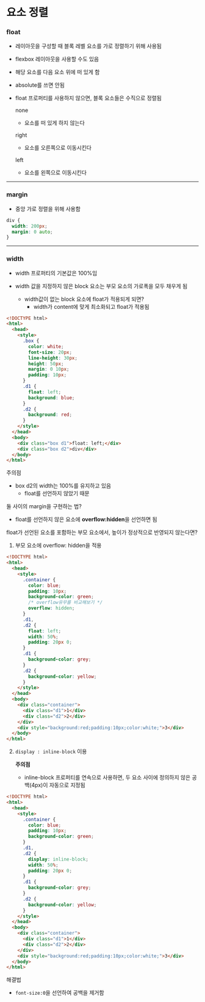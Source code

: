 # 요소 정렬

### float

- 레이아웃을 구성할 때 블록 레벨 요소를 가로 정렬하기 위해 사용됨
- flexbox 레이아웃을 사용할 수도 있음
- 해당 요소를 다음 요소 위에 떠 있게 함
- absolute를 쓰면 안됨
- float 프로퍼티를 사용하지 않으면, 블록 요소들은 수직으로 정렬됨

  none

  - 요소를 떠 있게 하지 않는다

  right

  - 요소를 오른쪽으로 이동시킨다

  left

  - 요소를 왼쪽으로 이동시킨다

---

### margin

- 중앙 가로 정렬을 위해 사용함

```css
div {
  width: 200px;
  margin: 0 auto;
}
```

---

### width

- width 프로퍼티의 기본값은 100%임
- width 값을 지정하지 않은 block 요소는 부모 요소의 가로폭을 모두 채우게 됨

  - width값이 없는 block 요소에 float가 적용되게 되면?
    - width가 content에 맞게 최소화되고 float가 적용됨

```html
<!DOCTYPE html>
<html>
  <head>
    <style>
      .box {
        color: white;
        font-size: 20px;
        line-height: 30px;
        height: 50px;
        margin: 0 10px;
        padding: 10px;
      }
      .d1 {
        float: left;
        background: blue;
      }
      .d2 {
        background: red;
      }
    </style>
  </head>
  <body>
    <div class="box d1">float: left;</div>
    <div class="box d2">div</div>
  </body>
</html>
```

주의점

- box d2의 width는 100%를 유지하고 있음
  - float를 선언하지 않았기 때문

둘 사이의 margin을 구현하는 법?

- float를 선언하지 않은 요소에 **overflow:hidden**을 선언하면 됨

float가 선언된 요소를 포함하는 부모 요소에서,
높이가 정상적으로 반영되지 않는다면?

1. 부모 요소에 overflow: hidden을 적용

```html
<!DOCTYPE html>
<html>
  <head>
    <style>
      .container {
        color: blue;
        padding: 10px;
        background-color: green;
        /* overflow유무를 비교해보기 */
        overflow: hidden;
      }
      .d1,
      .d2 {
        float: left;
        width: 50%;
        padding: 20px 0;
      }
      .d1 {
        background-color: grey;
      }
      .d2 {
        background-color: yellow;
      }
    </style>
  </head>
  <body>
    <div class="container">
      <div class="d1">1</div>
      <div class="d2">2</div>
    </div>
    <div style="background:red;padding:10px;color:white;">3</div>
  </body>
</html>
```

2. `display : inline-block` 이용

   **주의점**

   - inline-block 프로퍼티를 연속으로 사용하면, 두 요소 사이에 정의하지 않은 공백(4px)이 자동으로 지정됨

```html
<!DOCTYPE html>
<html>
  <head>
    <style>
      .container {
        color: blue;
        padding: 10px;
        background-color: green;
      }
      .d1,
      .d2 {
        display: inline-block;
        width: 50%;
        padding: 20px 0;
      }
      .d1 {
        background-color: grey;
      }
      .d2 {
        background-color: yellow;
      }
    </style>
  </head>
  <body>
    <div class="container">
      <div class="d1">1</div>
      <div class="d2">2</div>
    </div>
    <div style="background:red;padding:10px;color:white;">3</div>
  </body>
</html>
```

해결법

- `font-size:0`을 선언하여 공백을 제거함
